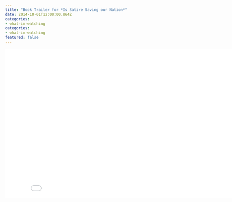 ```yaml
---
title: "Book Trailer for *Is Satire Saving our Nation*"
date: 2014-10-01T12:00:00.864Z
categories: 
- what-im-watching
categories: 
- what-im-watching
featured: false
---
```

<iframe width="853" height="480" src="//www.youtube.com/embed/jMUYcr50RtE?rel=0&amp;showinfo=0" frameborder="0" allowfullscreen></iframe>
